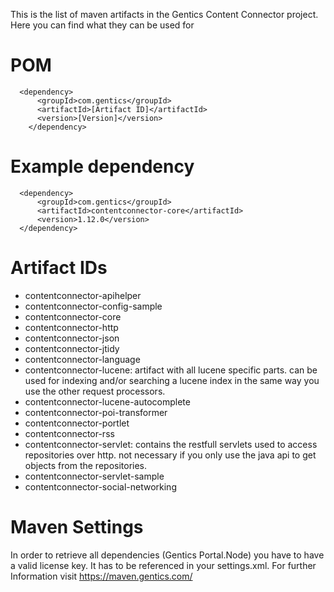 This is the list of maven artifacts in the Gentics Content Connector project. Here you can find what they can be used for

# POM #
```
  <dependency>
      <groupId>com.gentics</groupId>
      <artifactId>[Artifact ID]</artifactId>
      <version>[Version]</version>
    </dependency>
```

# Example dependency #

```
  <dependency>
      <groupId>com.gentics</groupId>
      <artifactId>contentconnector-core</artifactId>
      <version>1.12.0</version>
  </dependency>
```

# Artifact IDs #

  * contentconnector-apihelper
  * contentconnector-config-sample
  * contentconnector-core
  * contentconnector-http
  * contentconnector-json
  * contentconnector-jtidy
  * contentconnector-language
  * contentconnector-lucene: artifact with all lucene specific parts. can be used for indexing and/or searching a lucene index in the same way you use the other request processors.
  * contentconnector-lucene-autocomplete
  * contentconnector-poi-transformer
  * contentconnector-portlet
  * contentconnector-rss
  * contentconnector-servlet: contains the restfull servlets used to access repositories over http. not necessary if you only use the java api to get objects from the repositories.
  * contentconnector-servlet-sample
  * contentconnector-social-networking

# Maven Settings #
In order to retrieve all dependencies (Gentics Portal.Node) you have to have a valid license key. It has to be referenced in your settings.xml. For further Information visit https://maven.gentics.com/